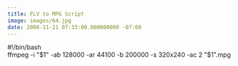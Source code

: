 ```yaml
---
title: FLV to MPG Script
image: images/64.jpg
date: 2008-11-21 07:33:00.000000000 -07:00
---
```

#!/bin/bash<br />ffmpeg -i "$1" -ab 128000 -ar 44100 -b 200000 -s 320x240 -ac 2 "$1".mpg
